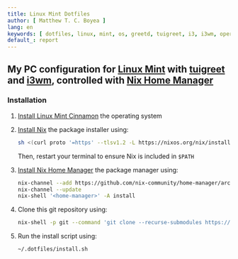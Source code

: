 ```yaml
---
title: Linux Mint Dotfiles
author: [ Matthew T. C. Boyea ]
lang: en
keywords: [ dotfiles, linux, mint, os, greetd, tuigreet, i3, i3wm, operating system, bash, nix ]
default_: report
---
```

## My PC configuration for [Linux Mint] with [tuigreet] and [i3wm], controlled with [Nix Home Manager]

### Installation

1. [Install Linux Mint Cinnamon](https://linuxmint.com/download.php) the operating system
2. [Install Nix](https://nixos.org/download/) the package installer using:

   ```sh
   sh <(curl proto '=https' --tlsv1.2 -L https://nixos.org/nix/install) --daemon
   ```

   Then, restart your terminal to ensure Nix is included in `$PATH`

3. [Install Nix Home Manager](https://nix-community.github.io/home-manager/index.xhtml#sec-install-standalone) the package manager using:

   ```sh
   nix-channel --add https://github.com/nix-community/home-manager/archive/master.tar.gz home-manager
   nix-channel --update
   nix-shell '<home-manager>' -A install
   ```

4. Clone this git repository using:

   ```sh
   nix-shell -p git --command 'git clone --recurse-submodules https://github.com/mboyea/.dotfiles ~/.dotfiles'
   ```

5. Run the install script using:

   ```sh
   ~/.dotfiles/install.sh
   ```

[Linux Mint]: https://linuxmint.com
[tuigreet]: https://github.com/apognu/tuigreet
[i3wm]: https://i3wm.org/
[Nix Home Manager]: https://github.com/nix-community/home-manager

